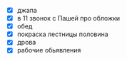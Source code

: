 - [x] джапа 
- [x] в 11 звонок с Пашей про обложки
- [x] обед
- [x] покраска лестницы половина
- [x] дрова
- [x] рабочие обьявления